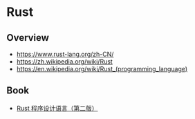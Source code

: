 # Rust


## Overview

- https://www.rust-lang.org/zh-CN/
- https://zh.wikipedia.org/wiki/Rust
- https://en.wikipedia.org/wiki/Rust_(programming_language)


## Book

- [Rust 程序设计语言（第二版）](https://kaisery.gitbooks.io/trpl-zh-cn/)
